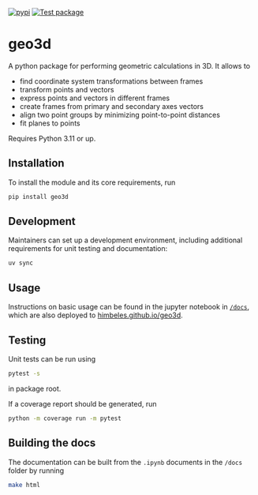 [![pypi](https://img.shields.io/pypi/v/geo3d.svg)](https://pypi.python.org/pypi/geo3d)
[![Test package](https://github.com/himbeles/geo3d/workflows/Test%20package/badge.svg)](https://github.com/himbeles/geo3d/actions?query=workflow%3A%22Test+package%22)

# geo3d

A python package for performing geometric calculations in 3D.
It allows to 
  - find coordinate system transformations between frames
  - transform points and vectors
  - express points and vectors in different frames
  - create frames from primary and secondary axes vectors
  - align two point groups by minimizing point-to-point distances
  - fit planes to points

Requires Python 3.11 or up.

## Installation

To install the module and its core requirements, run

```sh
pip install geo3d
```

## Development

Maintainers can set up a development environment, including additional requirements for unit testing and documentation:

```sh
uv sync
```

## Usage 
Instructions on basic usage can be found in the jupyter notebook in [`/docs`](./docs), 
which are also deployed to [himbeles.github.io/geo3d](https://himbeles.github.io/geo3d).

## Testing
Unit tests can be run using 
```sh
pytest -s 
```
in package root.

If a coverage report should be generated, run 
```sh
python -m coverage run -m pytest
```

## Building the docs
The documentation can be built from the `.ipynb` documents in the `/docs` folder by running
```sh
make html
```
